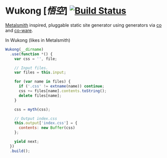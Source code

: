 # Wukong [*悟空*] [![Build Status](https://travis-ci.org/fundon/wukong.svg)](https://travis-ci.org/fundon/wukong)

[Metalsmith][] inspired, pluggable static site generator using generators via [co][] and [co-ware][].

In Wukong (likes in Metalsmith)

```js
Wukong(__dirname)
  .use(function *() {
    var css = '', file;

    // Input files.
    var files = this.input;

    for (var name in files) {
      if ('.css' != extname(name)) continue;
      css += files[name].contents.toString();
      delete files[name];
    }

    css = myth(css);

    // Output index.css
    this.output['index.css'] = {
      contents: new Buffer(css)
    };

    yield next;
  })
  .build();
```



[co]: https://github.com/visionmedia/co
[co-ware]: https://github.com/fundon/co-ware
[metalsmith]: https://github.com/segmentio/metalsmith
